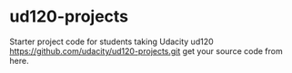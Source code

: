 ud120-projects
==============

Starter project code for students taking Udacity ud120 <br />
https://github.com/udacity/ud120-projects.git get your source code from here.
